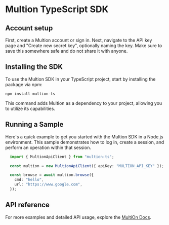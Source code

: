 # Multion TypeScript SDK

## Account setup 
First, create a Multion account or sign in. Next, navigate to the API key page and "Create new secret key", optionally naming the key. Make sure to save this somewhere safe and do not share it with anyone.

## Installing the SDK
To use the Multion SDK in your TypeScript project, start by installing the package via npm:

```shell
npm install multion-ts
```

This command adds Multion as a dependency to your project, allowing you to utilize its capabilities.

## Running a Sample
Here's a quick example to get you started with the Multion SDK in a Node.js environment. This sample demonstrates how to log in, create a session, and perform an operation within that session.

```typescript
  import { MultionApiClient } from "multion-ts";

  const multion = new MultionApiClient({ apiKey: "MULTION_API_KEY" });

  const browse = await multion.browse({
    cmd: "hello",
    url: "https://www.google.com",
  });
```

## API reference
For more examples and detailed API usage, explore the [MultiOn Docs]().